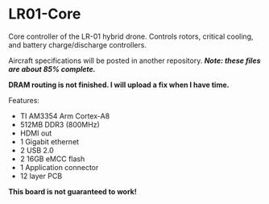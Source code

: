 # LR01-Core
Core controller of the LR-01 hybrid drone. Controls rotors, critical cooling, and battery charge/discharge controllers.

Aircraft specifications will be posted in another repository.
***Note: these files are about 85% complete.***

**DRAM routing is not finished. I will upload a fix when I have time.**

Features:
- TI AM3354 Arm Cortex-A8
- 512MB DDR3 (800MHz)
- HDMI out
- 1 Gigabit ethernet
- 2 USB 2.0
- 2 16GB eMCC flash
- 1 Application connector
- 12 layer PCB


**This board is not guaranteed to work!**
